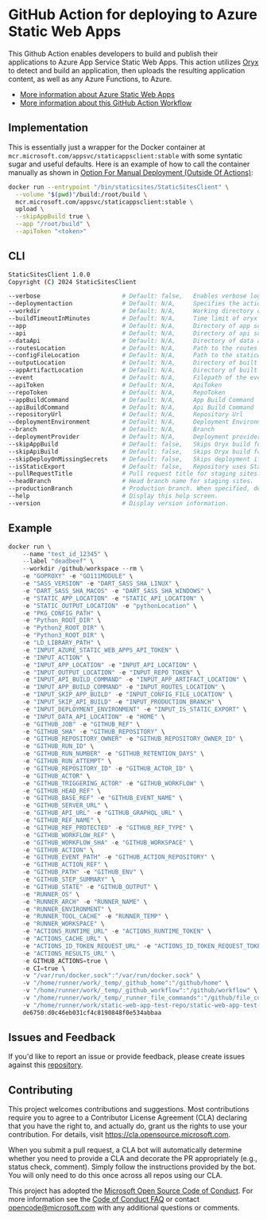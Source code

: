 # GitHub Action for deploying to Azure Static Web Apps

This Github Action enables developers to build and publish their applications to Azure App Service Static Web Apps. This action utilizes [Oryx](https://github.com/microsoft/Oryx) to detect and build an application, then uploads the resulting application content, as well as any Azure Functions, to Azure.

- [More information about Azure Static Web Apps](https://aka.ms/swaDocs)
- [More information about this GitHub Action Workflow](https://aka.ms/swaWorkflowConfig)

## Implementation

This is essentially just a wrapper for the Docker container at `mcr.microsoft.com/appsvc/staticappsclient:stable` with some syntatic sugar and useful defaults. Here is an example of how to call the container manually as shown in [Option For Manual Deployment (Outside Of Actions)](https://github.com/Azure/static-web-apps/issues/96#issuecomment-841072249):

```bash
docker run --entrypoint "/bin/staticsites/StaticSitesClient" \
  --volume "$(pwd)"/build:/root/build \
  mcr.microsoft.com/appsvc/staticappsclient:stable \
  upload \
  --skipAppBuild true \
  --app "/root/build" \
  --apiToken "<token>"
```

## CLI

```bash
StaticSitesClient 1.0.0
Copyright (C) 2024 StaticSitesClient

--verbose                       # Default: false,   Enables verbose logging
--deploymentaction              # Default: N/A,     Specifies the action to run
--workdir                       # Default: N/A,     Working directory of the repository
--buildTimeoutInMinutes         # Default: N/A,     Time limit of oryx build in minutes
--app                           # Default: N/A,     Directory of app source code
--api                           # Default: N/A,     Directory of api source code
--dataApi                       # Default: N/A,     Directory of data api configuration files
--routesLocation                # Default: N/A,     Path to the routes file
--configFileLocation            # Default: N/A,     Path to the staticwebapp.config.json file
--outputLocation                # Default: N/A,     Directory of built application artifacts
--appArtifactLocation           # Default: N/A,     Directory of built application artifacts
--event                         # Default: N/A,     Filepath of the event json
--apiToken                      # Default: N/A,     ApiToken
--repoToken                     # Default: N/A,     RepoToken
--appBuildCommand               # Default: N/A,     App Build Command
--apiBuildCommand               # Default: N/A,     Api Build Command
--repositoryUrl                 # Default: N/A,     Repository Url
--deploymentEnvironment         # Default: N/A,     Deployment Environment
--branch                        # Default: N/A,     Branch
--deploymentProvider            # Default: N/A,     Deployment provider
--skipAppBuild                  # Default: false,   Skips Oryx build for app folder
--skipApiBuild                  # Default: false,   Skips Oryx build for api folder
--skipDeployOnMissingSecrets    # Default: false,   Skips deployment if api token isn't specified.
--isStaticExport                # Default: false,   Repository uses Static Export of Site
--pullRequestTitle              # Pull request title for staging sites.
--headBranch                    # Head branch name for staging sites.
--productionBranch              # Production branch. When specified, deployments from other branches will be staging environments.
--help                          # Display this help screen.
--version                       # Display version information.
```

## Example

```powershell
docker run \
    --name "test_id_12345" \
    --label "deadbeef" \
    --workdir /github/workspace --rm \
    -e "GOPROXY" -e "GO111MODULE" \
    -e "SASS_VERSION" -e "DART_SASS_SHA_LINUX" \
    -e "DART_SASS_SHA_MACOS" -e "DART_SASS_SHA_WINDOWS" \
    -e "STATIC_APP_LOCATION" -e "STATIC_API_LOCATION" \
    -e "STATIC_OUTPUT_LOCATION" -e "pythonLocation" \
    -e "PKG_CONFIG_PATH" \
    -e "Python_ROOT_DIR" \
    -e "Python2_ROOT_DIR" \
    -e "Python3_ROOT_DIR" \
    -e "LD_LIBRARY_PATH" \
    -e "INPUT_AZURE_STATIC_WEB_APPS_API_TOKEN" \
    -e "INPUT_ACTION" \
    -e "INPUT_APP_LOCATION" -e "INPUT_API_LOCATION" \
    -e "INPUT_OUTPUT_LOCATION" -e "INPUT_REPO_TOKEN" \
    -e "INPUT_API_BUILD_COMMAND" -e "INPUT_APP_ARTIFACT_LOCATION" \
    -e "INPUT_APP_BUILD_COMMAND" -e "INPUT_ROUTES_LOCATION" \
    -e "INPUT_SKIP_APP_BUILD" -e "INPUT_CONFIG_FILE_LOCATION" \
    -e "INPUT_SKIP_API_BUILD" -e "INPUT_PRODUCTION_BRANCH" \
    -e "INPUT_DEPLOYMENT_ENVIRONMENT" -e "INPUT_IS_STATIC_EXPORT" \
    -e "INPUT_DATA_API_LOCATION" -e "HOME" \
    -e "GITHUB_JOB" -e "GITHUB_REF" \
    -e "GITHUB_SHA" -e "GITHUB_REPOSITORY" \
    -e "GITHUB_REPOSITORY_OWNER" -e "GITHUB_REPOSITORY_OWNER_ID" \
    -e "GITHUB_RUN_ID" \
    -e "GITHUB_RUN_NUMBER" -e "GITHUB_RETENTION_DAYS" \
    -e "GITHUB_RUN_ATTEMPT" \
    -e "GITHUB_REPOSITORY_ID" -e "GITHUB_ACTOR_ID" \
    -e "GITHUB_ACTOR" \
    -e "GITHUB_TRIGGERING_ACTOR" -e "GITHUB_WORKFLOW" \
    -e "GITHUB_HEAD_REF" \
    -e "GITHUB_BASE_REF" -e "GITHUB_EVENT_NAME" \
    -e "GITHUB_SERVER_URL" \
    -e "GITHUB_API_URL" -e "GITHUB_GRAPHQL_URL" \
    -e "GITHUB_REF_NAME" \
    -e "GITHUB_REF_PROTECTED" -e "GITHUB_REF_TYPE" \
    -e "GITHUB_WORKFLOW_REF" \
    -e "GITHUB_WORKFLOW_SHA" -e "GITHUB_WORKSPACE" \
    -e "GITHUB_ACTION" \
    -e "GITHUB_EVENT_PATH" -e "GITHUB_ACTION_REPOSITORY" \
    -e "GITHUB_ACTION_REF" \
    -e "GITHUB_PATH" -e "GITHUB_ENV" \
    -e "GITHUB_STEP_SUMMARY" \
    -e "GITHUB_STATE" -e "GITHUB_OUTPUT" \
    -e "RUNNER_OS" \
    -e "RUNNER_ARCH" -e "RUNNER_NAME" \
    -e "RUNNER_ENVIRONMENT" \
    -e "RUNNER_TOOL_CACHE" -e "RUNNER_TEMP" \
    -e "RUNNER_WORKSPACE" \
    -e "ACTIONS_RUNTIME_URL" -e "ACTIONS_RUNTIME_TOKEN" \
    -e "ACTIONS_CACHE_URL" \
    -e "ACTIONS_ID_TOKEN_REQUEST_URL" -e "ACTIONS_ID_TOKEN_REQUEST_TOKEN" \
    -e "ACTIONS_RESULTS_URL" \
    -e GITHUB_ACTIONS=true \
    -e CI=true \
    -v "/var/run/docker.sock":"/var/run/docker.sock" \
    -v "/home/runner/work/_temp/_github_home":"/github/home" \
    -v "/home/runner/work/_temp/_github_workflow":"/github/workflow" \
    -v "/home/runner/work/_temp/_runner_file_commands":"/github/file_commands" \
    -v "/home/runner/work/static-web-app-test-repo/static-web-app-test-repo":"/github/workspace" \
    de6750:d0c46eb031cf4c8190848f0e534abbaa
```

## Issues and Feedback

If you'd like to report an issue or provide feedback, please create issues against this [repository](https://github.com/azure/static-web-apps).

## Contributing

This project welcomes contributions and suggestions. Most contributions require you to agree to a
Contributor License Agreement (CLA) declaring that you have the right to, and actually do, grant us
the rights to use your contribution. For details, visit <https://cla.opensource.microsoft.com>.

When you submit a pull request, a CLA bot will automatically determine whether you need to provide
a CLA and decorate the PR appropriately (e.g., status check, comment). Simply follow the instructions
provided by the bot. You will only need to do this once across all repos using our CLA.

This project has adopted the [Microsoft Open Source Code of Conduct](https://opensource.microsoft.com/codeofconduct/).
For more information see the [Code of Conduct FAQ](https://opensource.microsoft.com/codeofconduct/faq/) or
contact [opencode@microsoft.com](mailto:opencode@microsoft.com) with any additional questions or comments.
